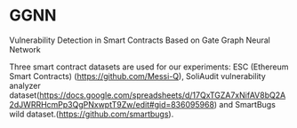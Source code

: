 # GGNN
Vulnerability Detection in Smart Contracts Based on Gate Graph Neural Network

Three smart contract datasets are used for our experiments: ESC (Ethereum Smart Contracts) (https://github.com/Messi-Q), SoliAudit vulnerability analyzer dataset(https://docs.google.com/spreadsheets/d/17QxTGZA7xNifAV8bQ2A2dJWRRHcmPp3QgPNxwptT9Zw/edit#gid=836095968) and SmartBugs wild dataset.(https://github.com/smartbugs).
